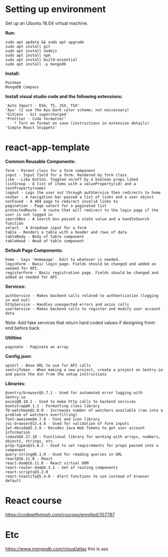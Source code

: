 # Setting up environment
Set up an Ubuntu 18.04 virtual machine.

**Run:**
 ```
sudo apt update && sudo apt upgrade
sudo apt install git
sudo apt install nodejs
sudo apt install npm
sudo apt install build-essential
sudo apt install -y mongodb
```

**Install:**
```
Postman
MongoDB Compass
```

**Install visual studio code and the following extensions:**
```
'Auto Import - ES6, TS, JSX, TSX'
'Ayu' (I use the Ayu Dark color scheme; not neccessary)
'GitLens - Git supercharged'
'Prettier - Code formatter'
    * Turn on format on save (instructions in extension details)
'Simple React Snippets'
```

# react-app-template
**Common Reusable Components:**
```
form - Parent class for a form component
input - Input field for a form. Rendered by form class
like - Like button. Toggled on/off by a boolean props.liked
listGroup - A list of items with a valueProperty(id) and a textProperty(name)
logout - Logs the user out through authService then redirects to home
navbar - A navigation bar passed a list of links and a user object
notFound - A 404 page to redirect invalid links to
pagination - Page select for a paginated list
protectedRoute - A route that will redirect to the login page if the user is not logged in
searchBox - A search box passed a state value and a handleSearch function
select - A dropdown input for a form
table - Renders a table with a header and rows of data
tableBody - Body of table component
tableHead - Head of table component
```
**Default Page Components:**
```
home - Says 'Homepage'. Edit to whatever is needed.
loginForm - Basic login page. Fields should be changed and added as needed for API.
registerForm - Basic registration page. Fields should be changed and added as needed for API.
```

**Services:**
```
authService - Makes backend calls related to authentication (logging in and out)
httpService - Handles unexpected errors and axios calls
userService - Makes backend calls to register and modify user account data
```
Note: Add fake services that return hard coded values if designing front-end before back.

**Utilities**
```
paginate - Paginate an array
```
**Config.json:**
```
apiUrl - Base URL to use for API calls
sentryToken - When making a new project, create a project on Sentry.io and paste the dsn from the setup instructions
```

**Libraries:**
```
@sentry/browser@5.7.1 - Used for automated error logging with Sentry.io
axios@0.18.1 - Used to make http calls to backend services
bootstrap@4.1.1 - Formatting class library
fb-watchman@2.0.0 - Increases number of watchers available (ran into a problem of watchers overfilling)
font-awesome@4.7.0 - Font and icon library
joi-browser@13.4.0 - Used for validation of form inputs
jwt-decode@2.2.0 - Decodes Java Web Tokens to get user account information
lodash@4.17.10 - Functional library for working with arrays, numbers, objects, strings, etc.
prop-types@15.6.2 - Used to set requirements for props passed into a component
query-string@6.1.0 - Used for reading queries in URL
react@16.11.0 - React
react-dom@16.11.0 - React virtual DOM
react-router-dom@4.3.1 - Set of routing components
react-scripts@3.2.0
react-toastify@5.4.0 - Alert functions to use instead of browser default
```

# React course
https://codewithmosh.com/courses/enrolled/357787

# Etc
https://www.mongodb.com/cloud/atlas this is ass

